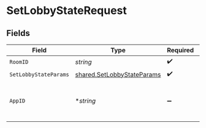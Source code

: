 # SetLobbyStateRequest


## Fields

| Field                                                                    | Type                                                                     | Required                                                                 | Description                                                              | Example                                                                  |
| ------------------------------------------------------------------------ | ------------------------------------------------------------------------ | ------------------------------------------------------------------------ | ------------------------------------------------------------------------ | ------------------------------------------------------------------------ |
| `RoomID`                                                                 | *string*                                                                 | :heavy_check_mark:                                                       | N/A                                                                      | 2swovpy1fnunu                                                            |
| `SetLobbyStateParams`                                                    | [shared.SetLobbyStateParams](../../models/shared/setlobbystateparams.md) | :heavy_check_mark:                                                       | N/A                                                                      |                                                                          |
| `AppID`                                                                  | **string*                                                                | :heavy_minus_sign:                                                       | N/A                                                                      | app-af469a92-5b45-4565-b3c4-b79878de67d2                                 |